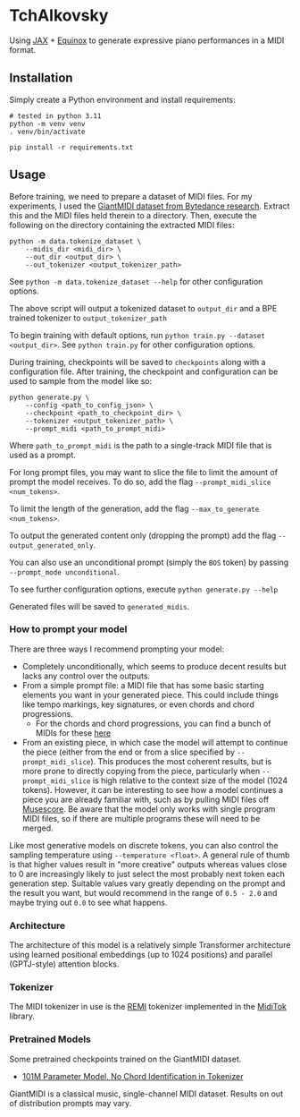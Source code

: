 # TchAIkovsky
Using [JAX](https://github.com/google/jax) +
[Equinox](https://github.com/patrick-kidger/equinox) to generate expressive
piano performances in a MIDI format.

## Installation

Simply create a Python environment and install requirements:
```shell
# tested in python 3.11
python -m venv venv
. venv/bin/activate

pip install -r requirements.txt
```

## Usage

Before training, we need to prepare a dataset of MIDI files. For my
experiments, I used the [GiantMIDI dataset from Bytedance
research](https://github.com/bytedance/GiantMIDI-Piano/blob/master/disclaimer.md).
Extract this and the MIDI files held therein to a directory. Then, execute the
following on the directory containing the extracted MIDI files:
```shell
python -m data.tokenize_dataset \
    --midis_dir <midi_dir> \
    --out_dir <output_dir> \
    --out_tokenizer <output_tokenizer_path>
```
See `python -m data.tokenize_dataset --help` for other configuration options.

The above script will output a tokenized dataset to `output_dir` and a BPE
trained tokenizer to `output_tokenizer_path`

To begin training with default options, run `python train.py --dataset
<output_dir>`. See `python train.py` for other configuration options.

During training, checkpoints will be saved to `checkpoints` along with a
configuration file. After training, the checkpoint and configuration can be
used to sample from the model like so:

```shell
python generate.py \
    --config <path_to_config_json> \
    --checkpoint <path_to_checkpoint_dir> \
    --tokenizer <output_tokenizer_path> \
    --prompt_midi <path_to_prompt_midi>
```
Where `path_to_prompt_midi` is the path to a single-track MIDI file that is
used as a prompt.

For long prompt files, you may want to slice the file to limit the amount of
prompt the model receives. To do so, add the flag `--prompt_midi_slice
<num_tokens>`.

To limit the length of the generation, add the flag `--max_to_generate
<num_tokens>`.

To output the generated content only (dropping the prompt) add the flag
`--output_generated_only`.

You can also use an unconditional prompt (simply the `BOS` token) by passing
`--prompt_mode unconditional`.

To see further configuration options, execute `python generate.py --help`

Generated files will be saved to `generated_midis`.

### How to prompt your model

There are three ways I recommend prompting your model:
- Completely unconditionally, which seems to produce decent results but lacks
  any control over the outputs.
- From a simple prompt file: a MIDI file that has some basic starting elements
  you want in your generated piece. This could include things like tempo
  markings, key signatures, or even chords and chord progressions.
    - For the chords and chord progressions, you can find a bunch of MIDIs for
      these [here](https://github.com/ldrolez/free-midi-chords)
- From an existing piece, in which case the model will attempt to continue the
  piece (either from the end or from a slice specified by
  `--prompt_midi_slice`). This produces the most coherent results, but is more
  prone to directly copying from the piece, particularly when
  `--prompt_midi_slice` is high relative to the context size of the model (1024
  tokens). However, it can be interesting to see how a model continues a piece
  you are already familiar with, such as by pulling MIDI files off
  [Musescore](https://musescore.com). Be aware that the model only works with
  single program MIDI files, so if there are multiple programs these will need
  to be merged.

Like most generative models on discrete tokens, you can also control the
sampling temperature using `--temperature <float>`. A general rule of thumb is
that higher values result in "more creative" outputs whereas values close to 0
are increasingly likely to just select the most probably next token each
generation step. Suitable values vary greatly depending on the prompt and the
result you want, but would recommend in the range of `0.5 - 2.0` and maybe
trying out `0.0` to see what happens.

### Architecture

The architecture of this model is a relatively simple Transformer architecture
using learned positional embeddings (up to 1024 positions) and parallel
(GPTJ-style) attention blocks.

### Tokenizer

The MIDI tokenizer in use is the [REMI](https://dl.acm.org/doi/10.1145/3394171.3413671) tokenizer implemented in the [MidiTok](https://github.com/Natooz/MidiTok) library.

### Pretrained Models

Some pretrained checkpoints trained on the GiantMIDI dataset.
- [101M Parameter Model, No Chord Identification in Tokenizer](https://drive.google.com/drive/folders/1RnoJFdwBQazTxQOmtTSGQpyt2ooE4x3a?usp=drive_link)

GiantMIDI is a classical music, single-channel MIDI dataset. Results on out of
distribution prompts may vary.
